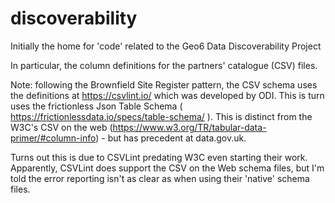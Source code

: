 # discoverability
Initially the home for 'code' related to the Geo6 Data Discoverability Project

In particular, the column definitions for the partners' catalogue (CSV) files.

Note: following the Brownfield Site Register pattern, the CSV schema uses the definitions at https://csvlint.io/ which was developed by ODI.  This is turn uses the frictionless Json Table Schema ( https://frictionlessdata.io/specs/table-schema/ ). This is distinct from the W3C's CSV on the web (https://www.w3.org/TR/tabular-data-primer/#column-info) - but has precedent at data.gov.uk.

Turns out this is due to CSVLint predating W3C even starting their work. Apparently, CSVLint does support the CSV on the Web schema files, but I'm told the error reporting isn't as clear as when using their 'native' schema files.
